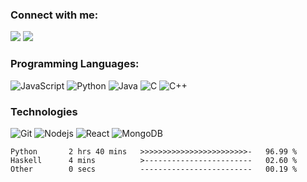 <!--
**wyaaung/wyaaung** is a ✨ _special_ ✨ repository because its `README.md` (this file) appears on your GitHub profile.

Here are some ideas to get you started:

- 🔭 I’m currently working on ...
- 🌱 I’m currently learning ...
- 👯 I’m looking to collaborate on ...
- 🤔 I’m looking for help with ...
- 💬 Ask me about ...
- 📫 How to reach me: ...
- 😄 Pronouns: ...
- ⚡ Fun fact: ...
-->

### Connect with me:

<p align="start">
<a href="mailto:wya.aung@gmail.com"><img src="https://img.shields.io/badge/Email-5C5543?style=flat-square&logo=minutemailer&logoColor=white"/></a>
<a href="https://www.instagram.com/william_wyaaung/"><img src="https://img.shields.io/badge/Instagram-E4405F?style=flat-square&logo=instagram&logoColor=white"/></a>
</p>


### Programming Languages:

![JavaScript](https://img.shields.io/badge/JavaScript-F7DF1E?style=flat-square&logo=javascript&logoColor=black)
![Python](https://img.shields.io/badge/Python-14354C?style=flat-square&logo=python&logoColor=white)
![Java](https://img.shields.io/badge/-Java-333333?style=flat-square&logo=Java)
![C](https://img.shields.io/badge/C-A8B9CC?style=flat-square&logo=c&logoColor=white)
![C++](https://img.shields.io/badge/C++-00599C?style=flat-square&logo=cplusplus&logoColor=white)
<br/>

### Technologies ###

![Git](https://img.shields.io/badge/Git-F05032?style=flat-square&logo=git&logoColor=white)
![Nodejs](https://img.shields.io/badge/Node.js-43853D?style=flat-square&logo=nodedotjs&logoColor=white)
![React](https://img.shields.io/badge/React-20232A?style=flat-square&logo=react&logoColor=61DAFB)
![MongoDB](https://img.shields.io/badge/MongoDB-4EA94B?style=flat-square&logo=mongodb&logoColor=white)
<br/>

<!--START_SECTION:waka-->

```text
Python       2 hrs 40 mins   >>>>>>>>>>>>>>>>>>>>>>>>-   96.99 %
Haskell      4 mins          >------------------------   02.60 %
Other        0 secs          -------------------------   00.19 %
```

<!--END_SECTION:waka-->
